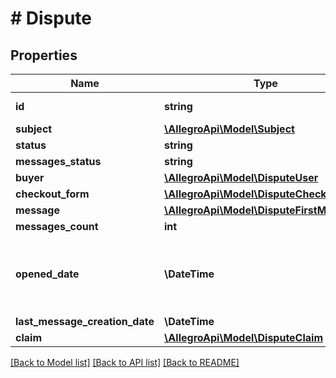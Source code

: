 # # Dispute

## Properties

Name | Type | Description | Notes
------------ | ------------- | ------------- | -------------
**id** | **string** | Identifier of the dispute |
**subject** | [**\AllegroApi\Model\Subject**](Subject.md) |  |
**status** | **string** |  |
**messages_status** | **string** |  |
**buyer** | [**\AllegroApi\Model\DisputeUser**](DisputeUser.md) |  |
**checkout_form** | [**\AllegroApi\Model\DisputeCheckoutForm**](DisputeCheckoutForm.md) |  |
**message** | [**\AllegroApi\Model\DisputeFirstMessage**](DisputeFirstMessage.md) |  |
**messages_count** | **int** |  |
**opened_date** | **\DateTime** | Recent date when the dispute has been opened or reopened | [optional]
**last_message_creation_date** | **\DateTime** |  |
**claim** | [**\AllegroApi\Model\DisputeClaim**](DisputeClaim.md) |  | [optional]

[[Back to Model list]](../../README.md#models) [[Back to API list]](../../README.md#endpoints) [[Back to README]](../../README.md)
